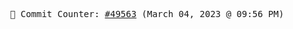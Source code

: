 <p align="center">
    <samp>
        📮 Commit Counter: <a href="https://github.com/Javascript-void0/Javascript-void0/commits/main">#49563</a> (March 04, 2023 @ 09:56 PM)
    </samp>
</p>